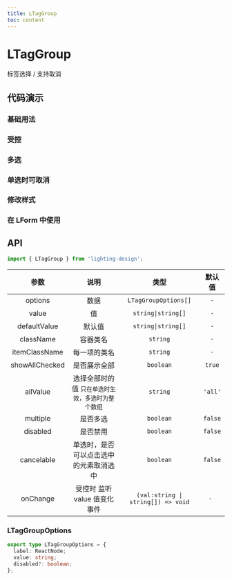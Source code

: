 ```yaml
---
title: LTagGroup
toc: content
---
```


# LTagGroup

标签选择 / 支持取消

## 代码演示

### 基础用法

<code src='./demos/Demo1.tsx'></code>

### 受控

<code src='./demos/Demo4.tsx'></code>

### 多选

<code src='./demos/Demo2.tsx'></code>

### 单选时可取消

<code src='./demos/Demo6.tsx'></code>

### 修改样式

<code src='./demos/Demo3.tsx'></code>

### 在 LForm 中使用

<code src='./demos/Demo5.tsx'></code>

## API

```ts
import { LTagGroup } from 'lighting-design';
```

|      参数      |                       说明                        |                类型                | 默认值  |
| :------------: | :-----------------------------------------------: | :--------------------------------: | :-----: |
|    options     |                       数据                        |        `LTagGroupOptions[]`        |   `-`   |
|     value      |                        值                         |         `string\|string[]`         |   `-`   |
|  defaultValue  |                      默认值                       |         `string\|string[]`         |   `-`   |
|   className    |                     容器类名                      |              `string`              |   `-`   |
| itemClassName  |                   每一项的类名                    |              `string`              |   `-`   |
| showAllChecked |                   是否展示全部                    |             `boolean`              | `true`  |
|    allValue    | 选择全部时的值 `只在单选时生效，多选时为整个数组` |              `string`              | `'all'` |
|    multiple    |                     是否多选                      |             `boolean`              | `false` |
|    disabled    |                     是否禁用                      |             `boolean`              | `false` |
|   cancelable   |      单选时，是否可以点击选中的元素取消选中       |             `boolean`              | `false` |
|    onChange    |           受控时 监听 value 值变化事件            | `(val:string \| string[]) => void` |  `- `   |

### LTagGroupOptions

```ts
export type LTagGroupOptions = {
  label: ReactNode;
  value: string;
  disabled?: boolean;
};
```
